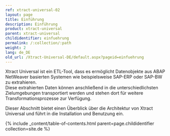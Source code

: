 ```yaml
---
ref: xtract-universal-02
layout: page
title: Einführung
description: Einführung
product: xtract-universal
parent: xtract-universal
childidentifier: einfuehrung
permalink: /:collection/:path
weight: 2
lang: de_DE
old_url: /Xtract-Universal-DE/default.aspx?pageid=einfuehrung
---
```

Xtract Universal ist ein ETL-Tool, dass es ermöglicht Datenobjekte aus ABAP NetWeaver basierten Systemen wie beispielsweise SAP-ERP oder SAP-BW zu extrahieren.<br> Diese extrahierten Daten können anschließend in die unterschiedlichsten Zielumgebungen transportiert werden und stehen dort für weitere Transformationsprozesse zur Verfügung. 

Dieser Abschnitt bietet einen Überblick über die Architektur von Xtract Universal und führt in die Installation und Benutzung ein.

{% include _content/table-of-contents.html parent=page.childidentifier collection=site.de %}
